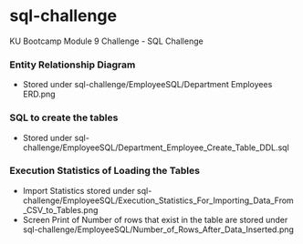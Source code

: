 # sql-challenge
KU Bootcamp Module 9 Challenge - SQL Challenge

### Entity Relationship Diagram
-  Stored under sql-challenge/EmployeeSQL/Department Employees ERD.png

### SQL to create the tables
-  Stored under sql-challenge/EmployeeSQL/Department_Employee_Create_Table_DDL.sql

### Execution Statistics of Loading the Tables
-  Import Statistics stored under sql-challenge/EmployeeSQL/Execution_Statistics_For_Importing_Data_From_CSV_to_Tables.png
-  Screen Print of Number of rows that exist in the table are stored under sql-challenge/EmployeeSQL/Number_of_Rows_After_Data_Inserted.png
